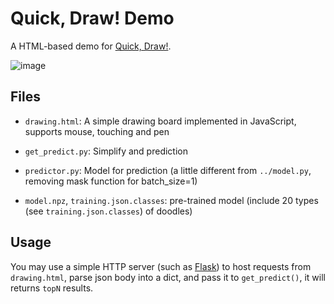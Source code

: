 # Quick, Draw! Demo

A HTML-based demo for [Quick, Draw!](https://quickdraw.withgoogle.com/).

![image](/preview.png)

## Files

- `drawing.html`: A simple drawing board implemented in JavaScript, supports mouse, touching and pen

- `get_predict.py`: Simplify and prediction

- `predictor.py`: Model for prediction (a little different from `../model.py`, removing mask function for batch_size=1)

- `model.npz`, `training.json.classes`: pre-trained model (include 20 types (see `training.json.classes`) of doodles)

## Usage

You may use a simple HTTP server (such as [Flask](https://github.com/pallets/flask)) to host requests from `drawing.html`, parse json body into a dict, and pass it to `get_predict()`, it will returns `topN` results.
